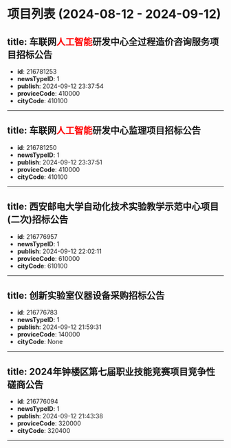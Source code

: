 # 项目列表 (2024-08-12 - 2024-09-12)

## title: 车联网<span style='color:red;'>人工</span><span style='color:red;'>智能</span>研发中心全过程造价咨询服务项目招标公告
- **id**: 216781253
- **newsTypeID**: 1
- **publish**: 2024-09-12 23:37:54
- **proviceCode**: 410000
- **cityCode**: 410100
---
## title: 车联网<span style='color:red;'>人工</span><span style='color:red;'>智能</span>研发中心监理项目招标公告
- **id**: 216781250
- **newsTypeID**: 1
- **publish**: 2024-09-12 23:37:51
- **proviceCode**: 410000
- **cityCode**: 410100
---
## title: 西安邮电大学自动化技术实验教学示范中心项目(二次)招标公告
- **id**: 216776957
- **newsTypeID**: 1
- **publish**: 2024-09-12 22:02:11
- **proviceCode**: 610000
- **cityCode**: 610100
---
## title: 创新实验室仪器设备采购招标公告
- **id**: 216776783
- **newsTypeID**: 1
- **publish**: 2024-09-12 21:59:31
- **proviceCode**: 140000
- **cityCode**: None
---
## title: 2024年钟楼区第七届职业技能竞赛项目竞争性磋商公告
- **id**: 216776094
- **newsTypeID**: 1
- **publish**: 2024-09-12 21:43:38
- **proviceCode**: 320000
- **cityCode**: 320400
---
